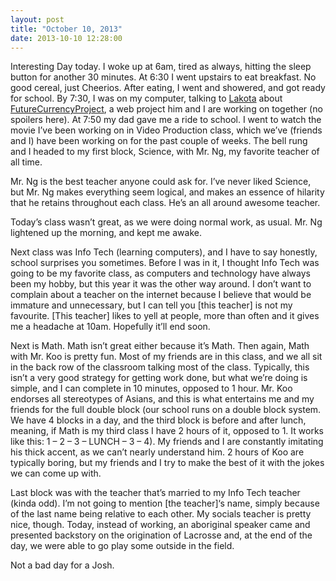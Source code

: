 ```yaml
---
layout: post
title: "October 10, 2013"
date: 2013-10-10 12:28:00
---
```


Interesting Day today. I woke up at 6am, tired as always, hitting the sleep button for another 30 minutes. At 6:30 I went upstairs to eat breakfast. No good cereal, just Cheerios. After eating, I went and showered, and got ready for school. By 7:30, I was on my computer, talking to [Lakota](http://twitter.com/lakotadlustig) about [FutureCurrencyProject](http://thefuturecurrencyproject.tk), a web project him and I are working on together (no spoilers here). At 7:50 my dad gave me a ride to school. I went to watch the movie I’ve been working on in Video Production class, which we’ve (friends and I) have been working on for the past couple of weeks. The bell rung and I headed to my first block, Science, with Mr. Ng, my favorite teacher of all time.

Mr. Ng is the best teacher anyone could ask for. I’ve never liked Science, but Mr. Ng makes everything seem logical, and makes an essence of hilarity that he retains throughout each class. He’s an all around awesome teacher.

Today’s class wasn’t great, as we were doing normal work, as usual. Mr. Ng lightened up the morning, and kept me awake.

Next class was Info Tech (learning computers), and I have to say honestly, school surprises you sometimes. Before I was in it, I thought Info Tech was going to be my favorite class, as computers and technology have always been my hobby, but this year it was the other way around. I don’t want to complain about a teacher on the internet because I believe that would be immature and unnecessary, but I can tell you [this teacher] is not my favourite. [This teacher] likes to yell at people, more than often and it gives me a headache at 10am. Hopefully it’ll end soon.

Next is Math. Math isn’t great either because it’s Math. Then again, Math with Mr. Koo is pretty fun. Most of my friends are in this class, and we all sit in the back row of the classroom talking most of the class. Typically, this isn’t a very good strategy for getting work done, but what we’re doing is simple, and I can complete in 10 minutes, opposed to 1 hour. Mr. Koo endorses all stereotypes of Asians, and this is what entertains me and my friends for the full double block (our school runs on a double block system. We have 4 blocks in a day, and the third block is before and after lunch, meaning, if Math is my third class I have 2 hours of it, opposed to 1. It works like this: 1 – 2 – 3 – LUNCH – 3 – 4). My friends and I are constantly imitating his thick accent, as we can’t nearly understand him. 2 hours of Koo are typically boring, but my friends and I try to make the best of it with the jokes we can come up with.

Last block was with the teacher that’s married to my Info Tech teacher (kinda odd). I’m not going to mention [the teacher]‘s name, simply because of the last name being relative to each other. My socials teacher is pretty nice, though. Today, instead of working, an aboriginal speaker came and presented backstory on the origination of Lacrosse and, at the end of the day, we were able to go play some outside in the field.

Not a bad day for a Josh.
